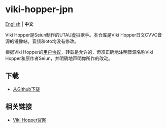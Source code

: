# viki-hopper-jpn

[English](README.md) | **中文**

Viki Hopper是Seiun制作的UTAU虚拟歌手。本仓库是Viki Hopper日文CVVC音源的镜像站。音频和oto均没有修改。

根据Viki Hopper的[用户协议](license.md)，转载是允许的，但须正确地注明音源名称Viki Hopper和原作者Seiun，并明确地声明你所作的改动。

## 下载
- [从Github下载](https://github.com/oxygen-dioxide/viki-hopper-jpn/archive/refs/heads/main.zip)

## 相关链接
- [Viki Hopper官网](https://www.seiun.co/)
